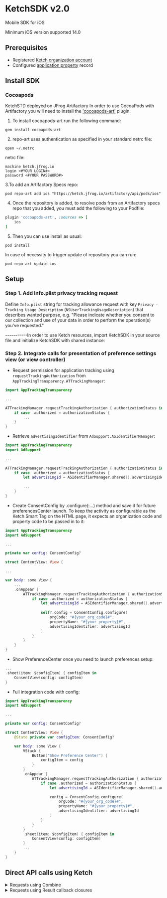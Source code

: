 # KetchSDK v2.0

Mobile SDK for iOS

Minimum iOS version supported 14.0

## Prerequisites
- Registered [Ketch organization account](https://app.ketch.com/settings/organization) 
- Configured [application property](https://app.ketch.com/deployment/applications) record


## Install SDK

### Cocoapods

KetchSTD deployed on JFrog Artifactory
In order to use CocoaPods with Artifactory you will need to install the ['cocoapods-art'](https://github.com/jfrog/cocoapods-art) plugin.

1. To install cocoapods-art run the following command:

```
gem install cocoapods-art
```

2. repo-art uses authentication as specified in your standard netrc file:

```
open ~/.netrc
```

netrc file:

```
machine ketch.jfrog.io
login <#YOUR LOGIN#>
password <#YOUR PASSWORD#>
```

3.To add an Artifactory Specs repo:

```
pod repo-art add ios "https://ketch.jfrog.io/artifactory/api/pods/ios"
```

4. Once the repository is added, to resolve pods from an Artifactory specs repo that you added, you must add the following to your Podfile:

```ruby
plugin 'cocoapods-art', :sources => [
    ios
]
```

5. Then you can use install as usual:

```
pod install
```

In case of necessity to trigger update of repository you can run:
```
pod repo-art update ios  
```


## Setup

### Step 1. Add Info.plist privacy tracking request

Define `Info.plist` string for tracking allowance request with key 
`Privacy - Tracking Usage Description` (`NSUserTrackingUsageDescription`) 
that describes wanted purpose, e.g. "Please indicate whether you consent to our collection and use 
of your data in order to perform the operation(s) you’ve requested."

-----------In order to use Ketch resources, import KetchSDK in your source file and initialize KetchSDK with shared instance:

### Step 2. Integrate calls for presentation of preference settings view (or view controller)

- Request permission for application tracking using `requestTrackingAuthorization` from `AppTrackingTransparency.ATTrackingManager`:

```swift
import AppTrackingTransparency

...

ATTrackingManager.requestTrackingAuthorization { authorizationStatus in
    if case .authorized = authorizationStatus {
        ...
    }
}
```

- Retrieve `advertisingIdentifier` from `AdSupport.ASIdentifierManager`:

```swift
import AppTrackingTransparency
import AdSupport

...
    
ATTrackingManager.requestTrackingAuthorization { authorizationStatus in
    if case .authorized = authorizationStatus {
        let advertisingId = ASIdentifierManager.shared().advertisingIdentifier
        
        ...
    }
}
```

- Create ConsentConfig by .configure(:...) method and save it for future preferencesCenter launch. To keep the activity as configurable as the Ketch Smart Tag on the HTML page, it expects an organization code and property code to be passed in to it:

```swift
import AppTrackingTransparency
import AdSupport

...

private var config: ConsentConfig?

struct ContentView: View {

...

var body: some View {
    ...
    .onAppear {
        ATTrackingManager.requestTrackingAuthorization { authorizationStatus in
            if case .authorized = authorizationStatus {
                let advertisingId = ASIdentifierManager.shared().advertisingIdentifier
                
                self?.config = ConsentConfig.configure(
                    orgCode: "#{your_org_code}#",
                    propertyName: "#{your_property}#",
                    advertisingIdentifier: advertisingId
                )
            }
        }
    }
}
```

- Show PreferenceCenter once you need to launch preferences setup:

```swift
...
.sheet(item: $configItem) { configItem in
    ConsentView(config: configItem)
}
```

- Full integration code with config:

```swift
import AppTrackingTransparency
import AdSupport

...

private var config: ConsentConfig?

struct ContentView: View {
    @State private var configItem: ConsentConfig?

    var body: some View {
        VStack {
            Button("Show Preference Center") {
                configItem = config
            }
        }
        .onAppear {
            ATTrackingManager.requestTrackingAuthorization { authorizationStatus in
                if case .authorized = authorizationStatus {
                    let advertisingId = ASIdentifierManager.shared().advertisingIdentifier

                    config = ConsentConfig.configure(
                        orgCode: "#{your_org_code}#",
                        propertyName: "#{your_property}#",
                        advertisingIdentifier: advertisingId
                    )
                }
            }
        }
        .sheet(item: $configItem) { configItem in
            ConsentView(config: configItem)
        }
        ...
    }
}
```




## Direct API calls using Ketch

<details>
  <summary>Requests using Combine</summary>
  
The next methods send requests to the back-end

### Get Configuration
Retrieves configuration data.
- Parameter `organization` : organization code
- Parameter `property` : property code
- Returns: Publisher of organization configuration request result.

```swift
KetchSDK
    .shared
    .config(
        organization: <#organization_code#>,
        property: <#property_code#>
    )
    .sink { completion in
        switch completion {
        case .failure(let error): // handle error
        case .finished: // handle request finish
        }
    } receiveValue: { config in
        // handle config
    }
    .store(in: &subscriptions)
```

### Get Consent
Retrieves currently set consent status.
- Parameter `organizationCode` : organization code
- Parameter `controllerCode` : controller code
- Parameter `propertyCode` : property code
- Parameter `environmentCode` : environment code
- Parameter `jurisdictionCode` : jurisdiction code
- Parameter `identities` : [String: String] map of identity code and value "idfa" is preferred identity code for iOS clients.
- Parameter `purposes` : [String: PurposeLegalBasis] map of purpose code and PurposeLegalBasis
- Returns: AnyPublisher<ConsentStatus, KetchError> Publisher of get consent request result.

```swift
KetchSDK
    .shared
    .getConsent(
        organizationCode: <#organization_code#>,
        controllerCode: <#controller_code#>,
        propertyCode: <#property_code#>,
        environmentCode: <#environment_code#>,
        jurisdictionCode: <#jurisdiction_code#>,
        identities: [ <#identity_code#> : <#identity_value#>],
        purposes: [
            <#purpose_code1#>: .init(legalBasisCode: "disclosure"),
            <#purpose_code2#>: .init(legalBasisCode: "consent_optin")
        ]
    )
    .sink { completion in
        switch completion {
        case .failure(let error): // handle error
        case .finished: // handle request finish
        }
    } receiveValue: { config in
        // handle config
    }
    .store(in: &subscriptions)
```

### Set Consent
Sends a request for updating consent status.
- Parameter `organizationCode` : organization code
- Parameter `controllerCode` : controller code
- Parameter `propertyCode` : property code
- Parameter `environmentCode` : environment code
- Parameter `identities` : [String: String] map of identity code and value "idfa" is preferred identity code for iOS clients.
- Parameter `collectedAt` : the current timestamp
- Parameter `jurisdictionCode` : jurisdiction code
- Parameter `migrationOption` : migration option enum
- Parameter `purposes` : [String: PurposeLegalBasis] map of purpose code and PurposeLegalBasis
- Parameter `vendors` : list of vendors
- Returns: AnyPublisher<Void, KetchError> Publisher of set consent request result.

```swift
KetchSDK
    .shared
    .setConsent(
        organizationCode: <#organization_code#>,
        controllerCode: <#controller_code#>,
        propertyCode: <#property_code#>,
        environmentCode: <#environment_code#>,
        identities: [ <#identity_code#> : <#identity_value#>],
        collectedAt: <#timestamp#>,
        jurisdictionCode: <#jurisdiction_code#>,
        migrationOption: <#migration_option#>,
        purposes: [
            <#purpose_code1#>: .init(allowed: true, legalBasisCode: "disclosure"),
            <#purpose_code2#>: .init(allowed: true, legalBasisCode: "consent_optin")
        ],
        vendors: [
            <#vendor_code1#>,
            <#vendor_code2#>
        ]
    )
    .sink { completion in
        switch completion {
        case .failure(let error): // handle error
        case .finished: // handle request finish
        }
    } receiveValue: { _ in
        // handle result
    }
    .store(in: &subscriptions)
```

### Invoke Rights
Invokes the specified rights.
- Parameter `organization` : organization code
- Parameter `controller` : controller code
- Parameter `property` : property code
- Parameter `environment` : environment code
- Parameter `jurisdiction` : jurisdiction code
- Parameter `invokedAt` : the current time
- Parameter `identities` : map of identity code and value
- Parameter `right` : right code
- Parameter `user` : current user object
- Returns: AnyPublisher<Void, KetchError> Publisher of Invoke Rights request result.

```swift
KetchSDK
    .shared
    .invokeRights(
        organizationCode: <#organization_code#>,
        controllerCode: <#controller_code#>,
        propertyCode: <#property_code#>,
        environmentCode: <#environment_code#>,
        identities: [ <#identity_code#> : <#identity_value#>],
        collectedAt: <#timestamp#>,
        jurisdictionCode: <#jurisdiction_code#>,
        rightCode: <#right_code#>,
        user: .init(
            email: <#email#>,
            first: <#First_Name#>,
            last: <#Last_Name#>,
            country: <#country#>,
            stateRegion: <#stateRegion#>,
            description: <#description#>,
            phone: <#phone#>,
            postalCode: <#postalCode#>,
            addressLine1: <#addressLine1#>,
            addressLine2: <#addressLine2#>
        )
    )
    .sink { completion in
        switch completion {
        case .failure(let error): // handle error
        case .finished: // handle request finish
        }
    } receiveValue: { _ in
        // handle result
    }
    .store(in: &subscriptions)
```
  
</details>

<details>
  <summary>Requests using Result callback closures</summary>
  
The next methods send requests to the back-end

### Get Configuration
Retrieves configuration data.
- Parameter `organization` : organization code
- Parameter `property` : property code
- Parameter `completion` : Request `Result<Configuration, KetchError>` callback

```swift
KetchSDK
    .shared
    .fetchConfig(
        organization: <#organization_code#>,
        property: <#property_code#>
    ) { result in
        switch result {
        case .failure(let error): // handle error
        case .success(let config): // handle config
        }
    }
```

### Get Consent
Retrieves currently set consent status. For fetchGetConsent needs to initialize ConsentConfig struct.

ConsentConfig:
- Parameter `organizationCode` : organization code
- Parameter `controllerCode` : controller code
- Parameter `propertyCode` : property code
- Parameter `environmentCode` : environment code
- Parameter `jurisdictionCode` : jurisdiction code
- Parameter `identities` : [String: String] map of identity code and value "idfa" is preferred identity code for iOS clients.
- Parameter `purposes` : [String: PurposeLegalBasis] map of purpose code and PurposeLegalBasis

FetchGetConsent:
- Parameter `consentConfig` : ConsentConfig
- Parameter `completion`: Result<ConsentStatus, KetchError> Publisher of get consent request result.

```swift
let config = KetchSDK.ConsentConfig(
    organizationCode: <#organization_code#>,
    controllerCode: <#controller_code#>,
    propertyCode: <#property_code#>,
    environmentCode: <#environment_code#>,
    jurisdictionCode: <#jurisdiction_code#>,
    identities: [ <#identity_code#> : <#identity_value#>],
    purposes: [
        <#purpose_code1#>: .init(legalBasisCode: "disclosure"),
        <#purpose_code2#>: .init(legalBasisCode: "consent_optin")
    ]
)

KetchSDK
    .shared
    .fetchGetConsent(
        consentConfig: config
    ) { result in
        switch result {
        case .failure(let error): break
        case .success(let config): break
        }
    }
```

### Set Consent
Sends a request for updating consent status. For fetchSetConsent needs to initialize ConsentUpdate struct.

ConsentUpdate:
- Parameter `organizationCode` : organization code
- Parameter `controllerCode` : controller code
- Parameter `propertyCode` : property code
- Parameter `environmentCode` : environment code
- Parameter `identities` : [String: String] map of identity code and value "idfa" is preferred identity code for iOS clients.
- Parameter `collectedAt` : the current timestamp
- Parameter `jurisdictionCode` : jurisdiction code
- Parameter `migrationOption` : migration option enum
- Parameter `purposes` : [String: PurposeLegalBasis] map of purpose code and PurposeLegalBasis
- Parameter `vendors` : list of vendors

FetchSetConsent:
- Parameter `consentUpdate` : ConsentUpdate
- Parameter `completion`: Result<Void, KetchError> Publisher of set consent request result.

```swift
let update = KetchSDK.ConsentUpdate(
    organizationCode: <#organization_code#>,
    controllerCode: <#controller_code#>,
    propertyCode: <#property_code#>,
    environmentCode: <#environment_code#>,
    identities: [ <#identity_code#> : <#identity_value#>],
    collectedAt: <#timestamp#>,
    jurisdictionCode: <#jurisdiction_code#>,
    migrationOption: <#migration_option#>,
    purposes: [
        <#purpose_code1#>: .init(allowed: true, legalBasisCode: "disclosure"),
        <#purpose_code2#>: .init(allowed: true, legalBasisCode: "consent_optin")
    ],
    vendors: [
        <#vendor_code1#>,
        <#vendor_code2#>
    ]
)

KetchSDK
    .shared
    .fetchSetConsent(consentUpdate: update) { result in
        switch result {
        case .failure(let error): // handle error
        case .success: // handle success
        }
    }
```

### Invoke Rights
Invokes the specified rights. For fetchInvokeRights needs to initialize InvokeRightConfig struct.

InvokeRightConfig:
- Parameter `organization` : organization code
- Parameter `controller` : controller code
- Parameter `property` : property code
- Parameter `environment` : environment code
- Parameter `jurisdiction` : jurisdiction code
- Parameter `invokedAt` : the current time
- Parameter `identities` : map of identity code and value
- Parameter `right` : right code
- Parameter `user` : current user object

FetchInvokeRights:
- Parameter `config` : InvokeRightConfig
- Parameter `completion`: Result<Void, KetchError> Publisher of Invoke Rights request result.

```swift
let rightsConfig = KetchSDK.InvokeRightConfig(
    organizationCode: <#organization_code#>,
    controllerCode: <#controller_code#>,
    propertyCode: <#property_code#>,
    environmentCode: <#environment_code#>,
    identities: [ <#identity_code#> : <#identity_value#>],
    collectedAt: <#timestamp#>,
    jurisdictionCode: <#jurisdiction_code#>,
    rightCode: <#right_code#>,
    user: .init(
        email: <#email#>,
        first: <#First_Name#>,
        last: <#Last_Name#>,
        country: <#country#>,
        stateRegion: <#stateRegion#>,
        description: <#description#>,
        phone: <#phone#>,
        postalCode: <#postalCode#>,
        addressLine1: <#addressLine1#>,
        addressLine2: <#addressLine2#>
    )
)

KetchSDK
    .shared
    .fetchInvokeRights(
        config: rightsConfig
    ) { result in
        switch result {
        case .failure(let error): // handle error
        case .success: // handle success
        }
    }
```

  
</details>
